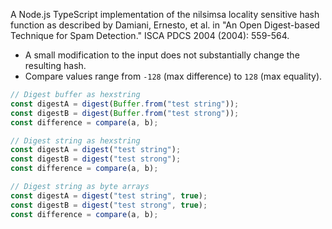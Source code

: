 A Node.js TypeScript implementation of the nilsimsa locality sensitive hash function as described by Damiani, Ernesto, et al. in "An Open Digest-based Technique for Spam Detection." ISCA PDCS 2004 (2004): 559-564.

- A small modification to the input does not substantially change the resulting hash.
- Compare values range from `-128` (max difference) to `128` (max equality).

```ts
// Digest buffer as hexstring
const digestA = digest(Buffer.from("test string"));
const digestB = digest(Buffer.from("test strong"));
const difference = compare(a, b);
```

```ts
// Digest string as hexstring
const digestA = digest("test string");
const digestB = digest("test strong");
const difference = compare(a, b);
```

```ts
// Digest string as byte arrays
const digestA = digest("test string", true);
const digestB = digest("test strong", true);
const difference = compare(a, b);
```